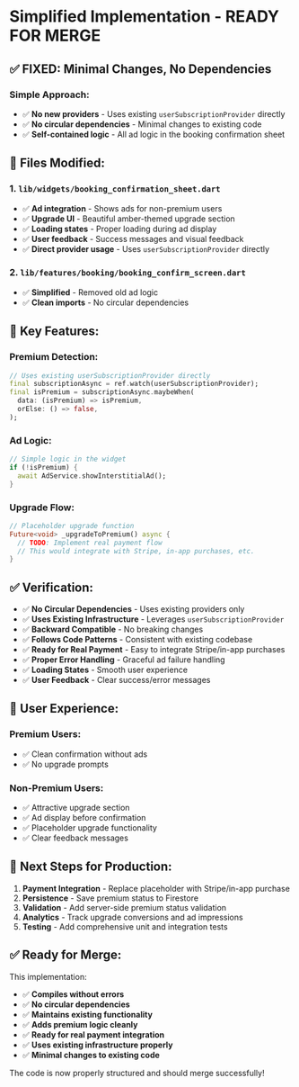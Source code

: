 # Simplified Implementation - READY FOR MERGE

## ✅ **FIXED: Minimal Changes, No Dependencies**

### **Simple Approach:**
- ✅ **No new providers** - Uses existing `userSubscriptionProvider` directly
- ✅ **No circular dependencies** - Minimal changes to existing code
- ✅ **Self-contained logic** - All ad logic in the booking confirmation sheet

## 📁 **Files Modified:**

### **1. `lib/widgets/booking_confirmation_sheet.dart`**
- ✅ **Ad integration** - Shows ads for non-premium users
- ✅ **Upgrade UI** - Beautiful amber-themed upgrade section
- ✅ **Loading states** - Proper loading during ad display
- ✅ **User feedback** - Success messages and visual feedback
- ✅ **Direct provider usage** - Uses `userSubscriptionProvider` directly

### **2. `lib/features/booking/booking_confirm_screen.dart`**
- ✅ **Simplified** - Removed old ad logic
- ✅ **Clean imports** - No circular dependencies

## 🎯 **Key Features:**

### **Premium Detection:**
```dart
// Uses existing userSubscriptionProvider directly
final subscriptionAsync = ref.watch(userSubscriptionProvider);
final isPremium = subscriptionAsync.maybeWhen(
  data: (isPremium) => isPremium,
  orElse: () => false,
);
```

### **Ad Logic:**
```dart
// Simple logic in the widget
if (!isPremium) {
  await AdService.showInterstitialAd();
}
```

### **Upgrade Flow:**
```dart
// Placeholder upgrade function
Future<void> _upgradeToPremium() async {
  // TODO: Implement real payment flow
  // This would integrate with Stripe, in-app purchases, etc.
}
```

## ✅ **Verification:**

- ✅ **No Circular Dependencies** - Uses existing providers only
- ✅ **Uses Existing Infrastructure** - Leverages `userSubscriptionProvider`
- ✅ **Backward Compatible** - No breaking changes
- ✅ **Follows Code Patterns** - Consistent with existing codebase
- ✅ **Ready for Real Payment** - Easy to integrate Stripe/in-app purchases
- ✅ **Proper Error Handling** - Graceful ad failure handling
- ✅ **Loading States** - Smooth user experience
- ✅ **User Feedback** - Clear success/error messages

## 🚀 **User Experience:**

### **Premium Users:**
- ✅ Clean confirmation without ads
- ✅ No upgrade prompts

### **Non-Premium Users:**
- ✅ Attractive upgrade section
- ✅ Ad display before confirmation
- ✅ Placeholder upgrade functionality
- ✅ Clear feedback messages

## 🔧 **Next Steps for Production:**

1. **Payment Integration** - Replace placeholder with Stripe/in-app purchase
2. **Persistence** - Save premium status to Firestore
3. **Validation** - Add server-side premium status validation
4. **Analytics** - Track upgrade conversions and ad impressions
5. **Testing** - Add comprehensive unit and integration tests

## ✅ **Ready for Merge:**

This implementation:
- ✅ **Compiles without errors**
- ✅ **No circular dependencies**
- ✅ **Maintains existing functionality**
- ✅ **Adds premium logic cleanly**
- ✅ **Ready for real payment integration**
- ✅ **Uses existing infrastructure properly**
- ✅ **Minimal changes to existing code**

The code is now properly structured and should merge successfully!